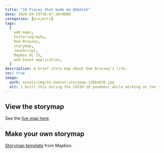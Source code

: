 ```yaml
---
title: "10 Places that made me @domlet"
date: 2020-04-19T16:47:20+0000
categories: [projects]
tags:
  [
    web maps,
    historiography,
    Dom Brassey,
    storymap,
    JavaScript,
    Mapbox GL JS,
    web-based application,
  ]
description: A brief story map about Dom Brassey's life.
toc: true
image:
  path: assets/img/th-domlet-storymap-1200x630.jpg
  alt: I built this during the COVID-19 pandemic while working on the technical documentation team at Mapbox in San Francisco.
---
```


## View the storymap

See the [live map here](https://domlet.github.io/storymap/).

## Make your own storymap

[Storymap template](https://mapbox.com/solutions/interactive-storytelling) from Mapbox.
